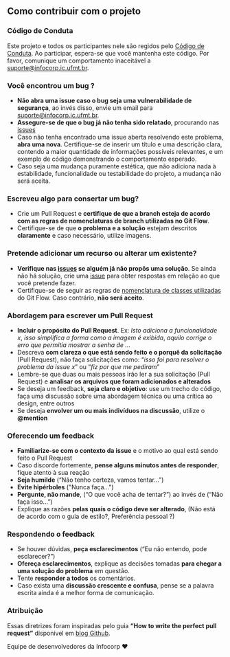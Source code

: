 ## Como contribuir com o projeto

### Código de Conduta

Este projeto e todos os participantes nele são regidos pelo [Código de Conduta](CODE_OF_CONDUCT.md). Ao participar, espera-se que você mantenha este código. Por favor, comunique um comportamento inaceitável a suporte@infocorp.ic.ufmt.br.

### Você encontrou um bug ?

* **Não abra uma issue caso o bug seja uma vulnerabilidade de segurança**, ao invés disso, envie um email para suporte@infocorp.ic.ufmt.br.
* **Assegure-se de que o bug já não tenha sido relatado**, procurando nas [issues](https://github.com/infocorpjr/website/issues)
* Caso não tenha encontrado uma issue aberta resolvendo este problema, **abra uma nova**. Certifique-se de inserir um título e uma descrição clara, contendo a maior quantidade de informações possíveis relevantes, e um exemplo de código demonstrando o comportamento esperado.
* Caso seja uma mudança puramente estética, que não adiciona nada à estabilidade, funcionalidade ou testabilidade do projeto, a mudança não será aceita.

### Escreveu algo para consertar um bug?

* Crie um Pull Request e **certifique de que a branch esteja de acordo com as regras de nomenclaturas de branch utilizadas no Git Flow**.
* Certifique-se de que **o problema e a solução** estejam descritos **claramente** e caso necessário, utilize imagens.

### Pretende adicionar um recurso ou alterar um existente?

* **Verifique nas [issues](https://github.com/infocorpjr/website/issues) se alguém já não propôs uma solução**. Se ainda não há solução, crie uma [issue](https://github.com/infocorpjr/website/issues/new) para obter respostas em relação ao que você pretende fazer.
* Certifique-se de seguir as regras de [nomenclatura de classes utilizadas](https://medium.com/trainingcenter/utilizando-o-fluxo-git-flow-e63d5e0d5e04) do Git Flow. Caso contrário, **não será aceito**.

### Abordagem para escrever um Pull Request

* **Incluir o propósito do Pull Request**. Ex: _Isto adiciona a funcionalidade x_, _isso simplifica a forma como a imagem é exibida_, _aquilo corrige o erro que permitia mostrar a senha de …_ 
* Descreva **com clareza o que está sendo feito e o porquê da solicitação** (Pull Request), não faça solicitações como: “_isso foi para resolver o problema da issue x_” ou “_fiz por que me pediram_”
* Lembre-se que duas ou mais pessoas irão ler a sua solicitação (Pull Request) e **analisar os arquivos que foram adicionados e alterados**
* Se deseja um feedback, **seja claro e objetivo**: use um trecho do código, faça uma discussão sobre uma abordagem técnica ou uma crítica ao design, entre outros
* Se deseja **envolver um ou mais indivíduos na discussão**, utilize o **@mention**

### Oferecendo um feedback

* **Familiarize-se com o contexto da issue** e o motivo ao qual está sendo feito o Pull Request
* Caso discorde fortemente, **pense alguns minutos antes de responder**, fique atento à sua reação
* **Seja humilde** (“Não tenho certeza, vamos tentar...”)
* **Evite hipérboles** ("Nunca faça…")
* **Pergunte, não mande**, (“O que você acha de tentar?”) ao invés de (“Não faça isso...”)
* Explique as razões **pelas quais o código deve ser alterado**, (Não está de acordo com o guia de estilo?, Preferência pessoal ?)

### Respondendo o feedback

* Se houver dúvidas, **peça esclarecimentos** (“Eu não entendo, pode esclarecer?”)
* **Ofereça esclarecimentos**, explique as decisões tomadas **para chegar a uma solução do problema** em questão.
* Tente **responder a todos** os comentários.
* Caso exista uma **discussão crescente e confusa**, pense se a palavra escrita ainda é a melhor forma de comunicação.

### Atribuição

Essas diretrizes foram inspiradas pelo guia **“How to write the perfect pull request”** disponivel em [blog Github](https://blog.github.com/2015-01-21-how-to-write-the-perfect-pull-request/).

Equipe de desenvolvedores da Infocorp :heart:
